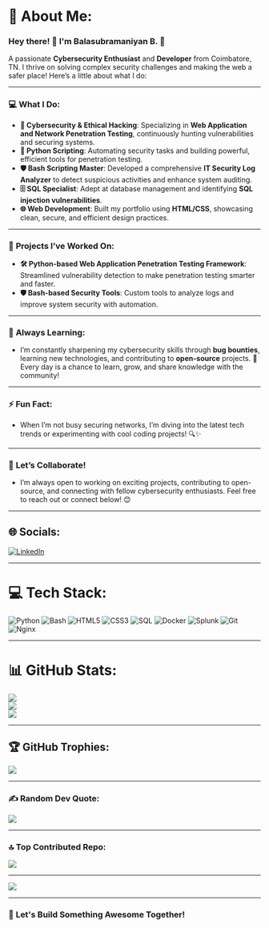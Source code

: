 # 💫 About Me:
### Hey there! 👋 I'm **Balasubramaniyan B.** 🚀  
A passionate **Cybersecurity Enthusiast** and **Developer** from Coimbatore, TN. I thrive on solving complex security challenges and making the web a safer place! Here’s a little about what I do:

---

### 💻 **What I Do**:
- **🔐 Cybersecurity & Ethical Hacking**: Specializing in **Web Application and Network Penetration Testing**, continuously hunting vulnerabilities and securing systems.
- **🐍 Python Scripting**: Automating security tasks and building powerful, efficient tools for penetration testing.
- **🛡️ Bash Scripting Master**: Developed a comprehensive **IT Security Log Analyzer** to detect suspicious activities and enhance system auditing.
- **🗄️ SQL Specialist**: Adept at database management and identifying **SQL injection vulnerabilities**.
- **🌐 Web Development**: Built my portfolio using **HTML/CSS**, showcasing clean, secure, and efficient design practices.

---

### 🔧 **Projects I’ve Worked On**:
- **🛠 Python-based Web Application Penetration Testing Framework**: Streamlined vulnerability detection to make penetration testing smarter and faster.
- **🛡️ Bash-based Security Tools**: Custom tools to analyze logs and improve system security with automation.

---

### 🌱 **Always Learning**:
- I’m constantly sharpening my cybersecurity skills through **bug bounties**, learning new technologies, and contributing to **open-source** projects. 🚀  
  Every day is a chance to learn, grow, and share knowledge with the community!

---

### ⚡ **Fun Fact**:
- When I’m not busy securing networks, I’m diving into the latest tech trends or experimenting with cool coding projects! 🔍✨

---

### 🤝 **Let’s Collaborate!**
- I’m always open to working on exciting projects, contributing to open-source, and connecting with fellow cybersecurity enthusiasts. Feel free to reach out or connect below! 😊

---

## 🌐 **Socials**:
[![LinkedIn](https://img.shields.io/badge/LinkedIn-%230077B5.svg?style=for-the-badge&logo=linkedin&logoColor=white)](https://www.linkedin.com/in/balasubramaniyan-b-b01a83255/)

---

# 💻 **Tech Stack**:
![Python](https://img.shields.io/badge/python-3670A0?style=for-the-badge&logo=python&logoColor=ffdd54) 
![Bash](https://img.shields.io/badge/Bash-4EAA25?style=for-the-badge&logo=gnubash&logoColor=white) 
![HTML5](https://img.shields.io/badge/html5-%23E34F26.svg?style=for-the-badge&logo=html5&logoColor=white) 
![CSS3](https://img.shields.io/badge/css3-%231572B6.svg?style=for-the-badge&logo=css3&logoColor=white) 
![SQL](https://img.shields.io/badge/sql-%23000000.svg?style=for-the-badge&logo=sql&logoColor=white) 
![Docker](https://img.shields.io/badge/docker-%230db7ed.svg?style=for-the-badge&logo=docker&logoColor=white) 
![Splunk](https://img.shields.io/badge/splunk-%23000000.svg?style=for-the-badge&logo=splunk&logoColor=white) 
![Git](https://img.shields.io/badge/git-%23F05033.svg?style=for-the-badge&logo=git&logoColor=white) 
![Nginx](https://img.shields.io/badge/nginx-%23009639.svg?style=for-the-badge&logo=nginx&logoColor=white)

---

# 📊 **GitHub Stats**:
![](https://github-readme-stats.vercel.app/api?username=BALASUBRAMANIYANB&theme=shadow_red&hide_border=false&include_all_commits=false&count_private=false)<br/>
![](https://github-readme-streak-stats.herokuapp.com/?user=BALASUBRAMANIYANB&theme=shadow_red&hide_border=false)<br/>
![](https://github-readme-stats.vercel.app/api/top-langs/?username=BALASUBRAMANIYANB&theme=shadow_red&hide_border=false&include_all_commits=false&count_private=false&layout=compact)

---

## 🏆 **GitHub Trophies**:
![](https://github-profile-trophy.vercel.app/?username=BALASUBRAMANIYANB&theme=radical&no-frame=false&no-bg=false&margin-w=4)

---

### ✍️ **Random Dev Quote**:
![](https://quotes-github-readme.vercel.app/api?type=horizontal&theme=radical)

---

### 🔝 **Top Contributed Repo**:
![](https://github-contributor-stats.vercel.app/api?username=BALASUBRAMANIYANB&limit=5&theme=shadow_red&combine_all_yearly_contributions=true)

---

[![](https://visitcount.itsvg.in/api?id=BALASUBRAMANIYANB&icon=0&color=0)](https://visitcount.itsvg.in)

---

### 🚀 **Let's Build Something Awesome Together!**

<!-- Proudly created with GPRM ( https://gprm.itsvg.in ) -->
